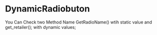 # DynamicRadiobuton
You Can Check two Method Name GetRadioName()  wtih static value  and  get_retailer(); with dynamic values;
